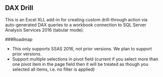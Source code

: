 ﻿## DAX Drill

This is an Excel XLL add-in for creating custom drill-through action via auto-generated DAX queries to a workbook connection to SQL Server Analysis Services 2016 (tabular mode).

###Roadmap

* This only supports SSAS 2016, not prior versions. We plan to support prior versions.
* Support multiple selections in pivot field (current if you select more than one pivot item in the page field then it will be treated as though you selected all items, i.e. no filter is applied)